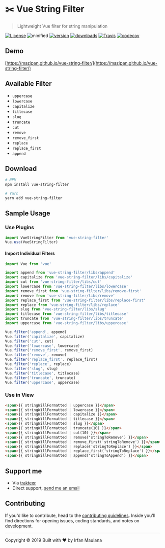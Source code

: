 # :scissors: Vue String Filter

> Lightweight Vue filter for string manipulation

[![License](https://img.shields.io/github/license/mazipan/vue-string-filter.svg?maxAge=3600)](https://github.com/mazipan/vue-string-filter) ![minified](https://badgen.net/bundlephobia/minzip/vue-string-filter) [![version](https://img.shields.io/npm/v/vue-string-filter.svg)](https://www.npmjs.com/package/vue-string-filter) [![downloads](https://img.shields.io/npm/dt/vue-string-filter.svg)](https://www.npmjs.com/package/vue-string-filter) [![Travis](https://img.shields.io/travis/mazipan/vue-string-filter.svg)](https://travis-ci.org/mazipan/vue-string-filter) [![codecov](https://codecov.io/gh/mazipan/vue-string-filter/branch/master/graph/badge.svg)](https://codecov.io/gh/mazipan/vue-string-filter)

## Demo

[https://mazipan.github.io/vue-string-filter/](https://mazipan.github.io/vue-string-filter/)

## Available Filter

+ `uppercase`
+ `lowercase`
+ `capitalize`
+ `titlecase`
+ `slug`
+ `truncate`
+ `cut`
+ `remove`
+ `remove_first`
+ `replace`
+ `replace_first`
+ `append`

## Download

```bash
# NPM
npm install vue-string-filter

# Yarn
yarn add vue-string-filter
```

## Sample Usage

### Use Plugins

```javascript
import VueStringFilter from 'vue-string-filter'
Vue.use(VueStringFilter)
```

#### Import Individual Filters

```javascript
import Vue from 'vue'

import append from 'vue-string-filter/libs/append'
import capitalize from 'vue-string-filter/libs/capitalize'
import cut from 'vue-string-filter/libs/cut'
import lowercase from 'vue-string-filter/libs/lowercase'
import remove_first from 'vue-string-filter/libs/remove-first'
import remove from 'vue-string-filter/libs/remove'
import replace_first from 'vue-string-filter/libs/replace-first'
import replace from 'vue-string-filter/libs/replace'
import slug from 'vue-string-filter/libs/slug'
import titlecase from 'vue-string-filter/libs/titlecase'
import truncate from 'vue-string-filter/libs/truncate'
import uppercase from 'vue-string-filter/libs/uppercase'

Vue.filter('append', append)
Vue.filter('capitalize', capitalize)
Vue.filter('cut', cut)
Vue.filter('lowercase', lowercase)
Vue.filter('remove_first', remove_first)
Vue.filter('remove', remove)
Vue.filter('replace_first', replace_first)
Vue.filter('replace', replace)
Vue.filter('slug', slug)
Vue.filter('titlecase', titlecase)
Vue.filter('truncate', truncate)
Vue.filter('uppercase', uppercase)
```

### Use in View

```html
<span>{{ stringWillFormatted | uppercase }}</span>
<span>{{ stringWillFormatted | lowercase }}</span>
<span>{{ stringWillFormatted | capitalize }}</span>
<span>{{ stringWillFormatted | titlecase }}</span>
<span>{{ stringWillFormatted | slug }}</span>
<span>{{ stringWillFormatted | truncate(10) }}</span>
<span>{{ stringWillFormatted | cut(10) }}</span>
<span>{{ stringWillFormatted | remove('stringToRemove') }}</span>
<span>{{ stringWillFormatted | remove_first('stringToRemove') }}</span>
<span>{{ stringWillFormatted | replace('stringToReplace') }}</span>
<span>{{ stringWillFormatted | replace_first('stringToReplace') }}</span>
<span>{{ stringWillFormatted | append('stringToAppend') }}</span>
```

## Support me

- Via [trakteer](https://trakteer.id/mazipan)
- Direct support, [send me an email](mailto:mazipanneh@gmail.com)

## Contributing

If you'd like to contribute, head to the [contributing guidelines](/CONTRIBUTING.md). Inside you'll find directions for opening issues, coding standards, and notes on development.

------

Copyright © 2019 Built with ❤️ by Irfan Maulana
